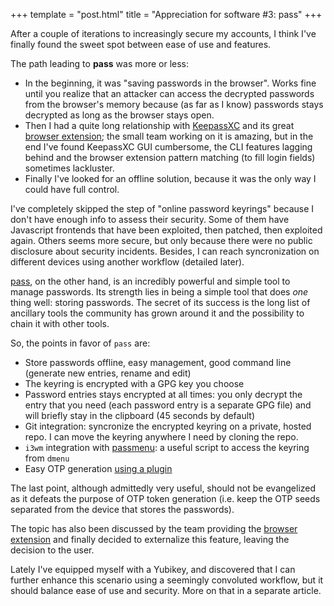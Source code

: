 +++
template = "post.html"
title = "Appreciation for software #3: pass"
+++

After a couple of iterations to increasingly secure my accounts, I think I've finally found the sweet spot between ease of use and features.

The path leading to **pass** was more or less:

- In the beginning, it was "saving passwords in the browser". Works fine until you realize that an attacker can access the decrypted passwords from the browser's memory because (as far as I know) passwords stays decrypted as long as the browser stays open.
- Then I had a quite long relationship with [KeepassXC](https://keepassxc.org) and its great [browser extension](https://github.com/keepassxreboot/keepassxc-browser); the small team working on it is amazing, but in the end I've found KeepassXC GUI cumbersome, the CLI features lagging behind and the browser extension pattern matching (to fill login fields) sometimes lackluster.
- Finally I've looked for an offline solution, because it was the only way I could have full control.

I've completely skipped the step of "online password keyrings" because I don't have enough info to assess their security. Some of them have Javascript frontends that have been exploited, then patched, then exploited again. Others seems more secure, but only because there were no public disclosure about security incidents. Besides, I can reach syncronization on different devices using another workflow (detailed later).

[pass](https://www.passwordstore.org), on the other hand, is an incredibly powerful and simple tool to manage passwords. Its strength lies in being a simple tool that does *one* thing well: storing passwords. The secret of its success is the long list of ancillary tools the community has grown around it and the possibility to chain it with other tools.

So, the points in favor of `pass` are:

- Store passwords offline, easy management, good command line (generate new entries, rename and edit)
- The keyring is encrypted with a GPG key you choose
- Password entries stays encrypted at all times: you only decrypt the entry that you need (each password entry is a separate GPG file) and will briefly stay in the clipboard (45 seconds by default)
- Git integration: syncronize the encrypted keyring on a private, hosted repo. I can move the keyring anywhere I need by cloning the repo.
- `i3wm` integration with [passmenu](https://git.zx2c4.com/password-store/tree/contrib/dmenu): a useful script to access the keyring from `dmenu`
- Easy OTP generation [using a plugin](https://github.com/tadfisher/pass-otp)

The last point, although admittedly very useful, should not be evangelized as it defeats the purpose of OTP token generation (i.e. keep the OTP seeds separated from the device that stores the passwords).

The topic has also been discussed by the team providing the [browser extension](https://github.com/browserpass/browserpass-extension/issues/76) and finally decided to externalize this feature, leaving the decision to the user.

Lately I've equipped myself with a Yubikey, and discovered that I can further enhance this scenario using a seemingly convoluted workflow, but it should balance ease of use and security. More on that in a separate article.

